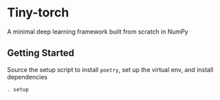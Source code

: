 # Tiny-torch

A minimal deep learning framework built from scratch in NumPy

## Getting Started

Source the setup script to install `poetry`, set up the virtual env, and install dependencies

```bash
. setup
```